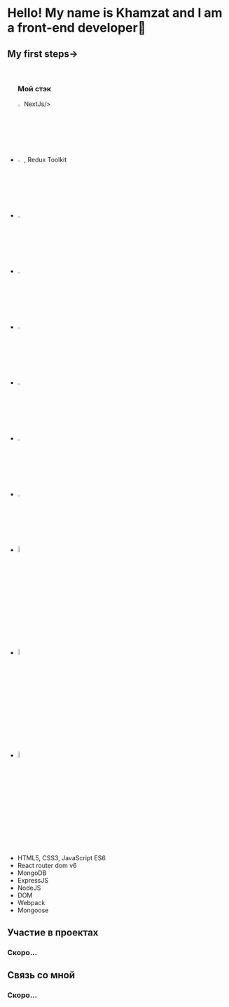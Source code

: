 <h1 aligt>Hello! My name is Khamzat and I am a front-end developer🌱</h1>
  
  <h2>My first steps→</h2>
  <br />

<ul>
<h3>Мой стэк</h3>
  <div>  <img width=3% src="https://cdn1.iconfinder.com/data/icons/akar-vol-1/24/nextjs-fill-256.png">NextJs/>
  <li><img width=3% src="https://cdn0.iconfinder.com/data/icons/logos-brands-in-colors/128/react-256.png" alt="photoReact" />, Redux Toolkit</li>
  <li><img width=3%  src="https://cdn4.iconfinder.com/data/icons/logos-brands-5/24/redux-256.png" alt="photoReact" /></li>
    <li><img width=3% src="https://cdn3.iconfinder.com/data/icons/picons-social/57/10-html5-256.png" alt="photoReact" /></li>
      <li><img width=3% src="https://cdn0.iconfinder.com/data/icons/logos-21/40/CSS3-256.png" alt="photoReact" /></li>
        <li><img  width=3% src="https://cdn2.iconfinder.com/data/icons/designer-skills/128/code-programming-javascript-software-develop-command-language-256.png" alt="photoJs" /></li>
          <li><img width=3% src="https://www.codesmith.io/hs-fs/hubfs/Blog%20Images/Blog%20Photos/react-router-logo.png?width=600&name=react-router-logo.png" alt="photoJs" /></li>
            <li><img width=3% src="https://cdn4.iconfinder.com/data/icons/logos-3/512/mongodb-2-256.png" alt="photoJs" /></li>
              <li><img  width=6% src="https://the-guild.dev/blog-assets/nodejs-esm/nodejs_logo.png" alt="photoJs" /></li>
              <li><img  width=6% src="https://www.vectorlogo.zone/logos/expressjs/expressjs-ar21.svg" alt="photoJs" /></li>
                            <li><img width=6% src="https://camo.githubusercontent.com/7c669e872b214571ae0b5097e8d3db369225a806dc2ce9a436cde3497164310c/687474703a2f2f6d6f6e676f64622d746f6f6c732e636f6d2f696d672f6d6f6e676f6f73652e706e67" alt="photoJs" /></li></div>

  <li>HTML5, CSS3, JavaScript ES6</li>
  <li>React router dom v6</li>
  <li>MongoDB</li>
  <li>ExpressJS</li>
  <li>NodeJS</li>
  <li>DOM</li>
  <li>Webpack</li>
  <li>Mongoose</li>
</ul>

<h2>Участие в проектах</h2>
</hr>
<h3>Скоро...</h3>

<h2>Связь со мной</h2>
<h3>Скоро...</h3>

